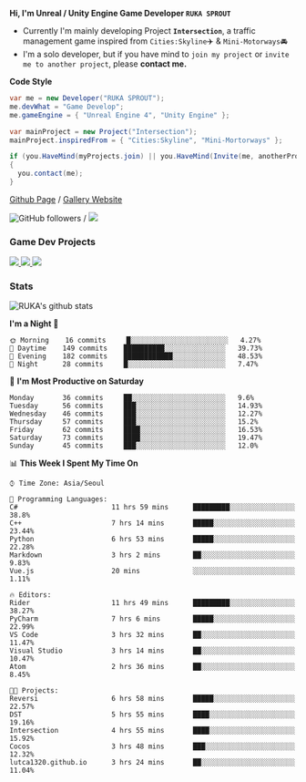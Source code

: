 **Hi, I'm Unreal / Unity Engine Game Developer `RUKA SPROUT`**

- Currently I'm mainly developing Project **`Intersection`**, a traffic management game inspired from `Cities:Skyline`✈️ & `Mini-Motorways`🚘
- I'm a solo developer, but if you have mind to `join my project` or `invite me to another project`, please **contact me.**

**Code Style**

```csharp
var me = new Developer("RUKA SPROUT");
me.devWhat = "Game Develop";
me.gameEngine = { "Unreal Engine 4", "Unity Engine" };
```

```csharp
var mainProject = new Project("Intersection");
mainProject.inspiredFrom = { "Cities:Skyline", "Mini-Mortorways" };

if (you.HaveMind(myProjects.join) || you.HaveMind(Invite(me, anotherProject)))
{
  you.contact(me);
}
```

[Github Page](https://lutca1320.github.io/) / [Gallery Website](https://rukasp.xyz/)

![GitHub followers](https://img.shields.io/github/followers/lutca1320?label=Follow&style=social) / [![](https://img.shields.io/badge/Gmail-lutca1320%40gmail.com-blue)](mailto:lutca1320@gmail.com)

### Game Dev Projects

<a href="https://github.com/lutca1320/Intersection">
  <img src="https://github-readme-stats.vercel.app/api/pin/?username=lutca1320&repo=Intersection" />
</a>
<a href="https://github.com/lutca1320/Reversi">
  <img src="https://github-readme-stats.vercel.app/api/pin/?username=lutca1320&repo=Reversi" />
</a>
<a href="https://github.com/lutca1320/Together">
  <img src="https://github-readme-stats.vercel.app/api/pin/?username=lutca1320&repo=Together" />
</a>


### Stats

![RUKA's github stats](https://github-readme-stats.vercel.app/api?username=lutca1320&show_icons=true&include_all_commits=true&count_private=true&hide=contribs,prs)

<!--START_SECTION:waka-->
**I'm a Night 🦉** 

```text
🌞 Morning    16 commits     █░░░░░░░░░░░░░░░░░░░░░░░░   4.27% 
🌆 Daytime    149 commits    ██████████░░░░░░░░░░░░░░░   39.73% 
🌃 Evening    182 commits    ████████████░░░░░░░░░░░░░   48.53% 
🌙 Night      28 commits     █░░░░░░░░░░░░░░░░░░░░░░░░   7.47%

```
📅 **I'm Most Productive on Saturday** 

```text
Monday       36 commits     ██░░░░░░░░░░░░░░░░░░░░░░░   9.6% 
Tuesday      56 commits     ███░░░░░░░░░░░░░░░░░░░░░░   14.93% 
Wednesday    46 commits     ███░░░░░░░░░░░░░░░░░░░░░░   12.27% 
Thursday     57 commits     ███░░░░░░░░░░░░░░░░░░░░░░   15.2% 
Friday       62 commits     ████░░░░░░░░░░░░░░░░░░░░░   16.53% 
Saturday     73 commits     ████░░░░░░░░░░░░░░░░░░░░░   19.47% 
Sunday       45 commits     ███░░░░░░░░░░░░░░░░░░░░░░   12.0%

```


📊 **This Week I Spent My Time On** 

```text
⌚︎ Time Zone: Asia/Seoul

💬 Programming Languages: 
C#                       11 hrs 59 mins      █████████░░░░░░░░░░░░░░░░   38.8% 
C++                      7 hrs 14 mins       █████░░░░░░░░░░░░░░░░░░░░   23.44% 
Python                   6 hrs 53 mins       █████░░░░░░░░░░░░░░░░░░░░   22.28% 
Markdown                 3 hrs 2 mins        ██░░░░░░░░░░░░░░░░░░░░░░░   9.83% 
Vue.js                   20 mins             ░░░░░░░░░░░░░░░░░░░░░░░░░   1.11%

🔥 Editors: 
Rider                    11 hrs 49 mins      █████████░░░░░░░░░░░░░░░░   38.27% 
PyCharm                  7 hrs 6 mins        █████░░░░░░░░░░░░░░░░░░░░   22.99% 
VS Code                  3 hrs 32 mins       ██░░░░░░░░░░░░░░░░░░░░░░░   11.47% 
Visual Studio            3 hrs 14 mins       ██░░░░░░░░░░░░░░░░░░░░░░░   10.47% 
Atom                     2 hrs 36 mins       ██░░░░░░░░░░░░░░░░░░░░░░░   8.45%

🐱‍💻 Projects: 
Reversi                  6 hrs 58 mins       █████░░░░░░░░░░░░░░░░░░░░   22.57% 
DST                      5 hrs 55 mins       ████░░░░░░░░░░░░░░░░░░░░░   19.16% 
Intersection             4 hrs 55 mins       ████░░░░░░░░░░░░░░░░░░░░░   15.92% 
Cocos                    3 hrs 48 mins       ███░░░░░░░░░░░░░░░░░░░░░░   12.32% 
lutca1320.github.io      3 hrs 24 mins       ██░░░░░░░░░░░░░░░░░░░░░░░   11.04%

```


<!--END_SECTION:waka-->
